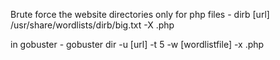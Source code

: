Brute force the website directories only for php files - dirb [url] /usr/share/wordlists/dirb/big.txt -X .php

in gobuster - gobuster dir -u [url] -t 5 -w [wordlistfile] -x .php